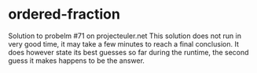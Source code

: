 # ordered-fraction
Solution to probelm #71 on projecteuler.net
This solution does not run in very good time, it may take a few minutes to reach a final conclusion.
It does however state its best guesses so far during the runtime, the second guess it makes happens to be the answer.
